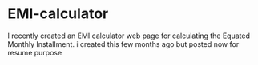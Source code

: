 # EMI-calculator
I recently created an EMI calculator web page for calculating the Equated Monthly Installment.
i created this few months ago but posted now for resume purpose
